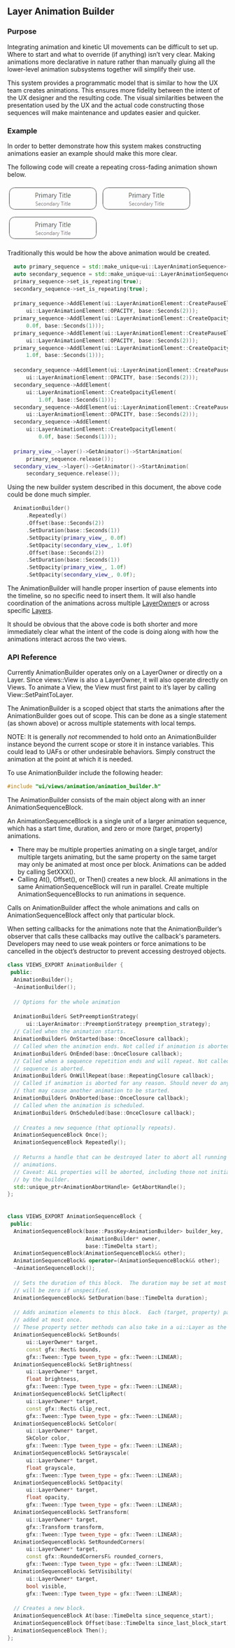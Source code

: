 
## Layer Animation Builder


### Purpose

Integrating animation and kinetic UI movements can be difficult to set up. Where to start and what to override (if anything) isn’t very clear. Making animations more declarative in nature rather than manually gluing all the lower-level animation subsystems together will simplify their use.

This system provides a programmatic model that is similar to how the UX team creates animations. This ensures more fidelity between the intent of the UX designer and the resulting code. The visual similarities between the presentation used by the UX and the actual code constructing those sequences will make maintenance and updates easier and quicker.


### Example

In order to better demonstrate how this system makes constructing animations easier an example should make this more clear.

The following code will create a repeating cross-fading animation shown below.

![animation_step1](images/animation_builder1.png)  ![animation_step2](images/animation_builder1.png)  ![animation_step3](images/animation_builder1.png)


Traditionally this would be how the above animation would be created.


``` cpp
  auto primary_sequence = std::make_unique<ui::LayerAnimationSequence>();
  auto secondary_sequence = std::make_unique<ui::LayerAnimationSequence>();
  primary_sequence->set_is_repeating(true);
  secondary_sequence->set_is_repeating(true);

  primary_sequence->AddElement(ui::LayerAnimationElement::CreatePauseElement(
      ui::LayerAnimationElement::OPACITY, base::Seconds(2)));
  primary_sequence->AddElement(ui::LayerAnimationElement::CreateOpacityElement(
      0.0f, base::Seconds(1)));
  primary_sequence->AddElement(ui::LayerAnimationElement::CreatePauseElement(
      ui::LayerAnimationElement::OPACITY, base::Seconds(2)));
  primary_sequence->AddElement(ui::LayerAnimationElement::CreateOpacityElement(
      1.0f, base::Seconds(1)));

  secondary_sequence->AddElement(ui::LayerAnimationElement::CreatePauseElement(
      ui::LayerAnimationElement::OPACITY, base::Seconds(2)));
  secondary_sequence->AddElement(
      ui::LayerAnimationElement::CreateOpacityElement(
          1.0f, base::Seconds(1)));
  secondary_sequence->AddElement(ui::LayerAnimationElement::CreatePauseElement(
      ui::LayerAnimationElement::OPACITY, base::Seconds(2)));
  secondary_sequence->AddElement(
      ui::LayerAnimationElement::CreateOpacityElement(
          0.0f, base::Seconds(1)));

  primary_view_->layer()->GetAnimator()->StartAnimation(
      primary_sequence.release());
  secondary_view_->layer()->GetAnimator()->StartAnimation(
      secondary_sequence.release());
```


Using the new builder system described in this document, the above code could be done much simpler.


``` cpp
  AnimationBuilder()
      .Repeatedly()
      .Offset(base::Seconds(2))
      .SetDuration(base::Seconds(1))
      .SetOpacity(primary_view_, 0.0f)
      .SetOpacity(secondary_view_, 1.0f)
      .Offset(base::Seconds(2))
      .SetDuration(base::Seconds(1))
      .SetOpacity(primary_view_, 1.0f)
      .SetOpacity(secondary_view_, 0.0f);
```


The AnimationBuilder will handle proper insertion of pause elements into the timeline, so no specific need to insert them. It will also handle coordination of the animations across multiple [LayerOwner](https://source.chromium.org/chromium/chromium/src/+/main:ui/compositor/layer_owner.h;l=19)s or across specific [Layers](https://source.chromium.org/chromium/chromium/src/+/main:ui/compositor/layer.h;drc=af5bb21d9ee6585e4111fbc9089d1f5c7edde034;l=69).

It should be obvious that the above code is both shorter and more immediately clear what the intent of the code is doing along with how the animations interact across the two views.


### API Reference

Currently AnimationBuilder operates only on a LayerOwner or directly on a Layer. Since views::View is also a LayerOwner, it will also operate directly on Views. To animate a View, the View must first paint to it’s layer by calling View::SetPaintToLayer.

The AnimationBuilder is a scoped object that starts the animations after the AnimationBuilder goes out of scope. This can be done as a single statement (as shown above) or across multiple statements with local temps.

NOTE: It is generally _not_ recommended to hold onto an AnimationBuilder instance beyond the current scope or store it in instance variables. This could lead to UAFs or other undesirable behaviors. Simply construct the animation at the point at which it is needed.

To use AnimationBuilder include the following header:


``` cpp
#include "ui/views/animation/animation_builder.h"
```

The AnimationBuilder consists of the main object along with an inner AnimationSequenceBlock.

An AnimationSequenceBlock is a single unit of a larger animation sequence, which has a start time, duration, and zero or more (target, property) animations.
* There may be multiple properties animating on a single target, and/or multiple targets animating, but the same property on the same target may only be animated at most once per block. Animations can be added by calling SetXXX().
* Calling At(), Offset(), or Then() creates a new block. All animations in the same AnimationSequenceBlock will run in parallel. Create multiple AnimationSequenceBlocks to run animations in sequence.

Calls on AnimationBuilder affect the whole animations and calls on AnimationSequenceBlock affect only that particular block.

When setting callbacks for the animations note that the AnimationBuilder’s observer that calls these callbacks may outlive the callback's parameters. Developers may need to use weak pointers or force animations to be cancelled in the object’s destructor to prevent accessing destroyed objects.

``` cpp
class VIEWS_EXPORT AnimationBuilder {
 public:
  AnimationBuilder();
  ~AnimationBuilder();

  // Options for the whole animation

  AnimationBuilder& SetPreemptionStrategy(
      ui::LayerAnimator::PreemptionStrategy preemption_strategy);
  // Called when the animation starts.
  AnimationBuilder& OnStarted(base::OnceClosure callback);
  // Called when the animation ends. Not called if animation is aborted.
  AnimationBuilder& OnEnded(base::OnceClosure callback);
  // Called when a sequence repetition ends and will repeat. Not called if
  // sequence is aborted.
  AnimationBuilder& OnWillRepeat(base::RepeatingClosure callback);
  // Called if animation is aborted for any reason. Should never do anything
  // that may cause another animation to be started.
  AnimationBuilder& OnAborted(base::OnceClosure callback);
  // Called when the animation is scheduled.
  AnimationBuilder& OnScheduled(base::OnceClosure callback);

  // Creates a new sequence (that optionally repeats).
  AnimationSequenceBlock Once();
  AnimationSequenceBlock Repeatedly();

  // Returns a handle that can be destroyed later to abort all running
  // animations.
  // Caveat: ALL properties will be aborted, including those not initiated
  // by the builder.
  std::unique_ptr<AnimationAbortHandle> GetAbortHandle();
};


class VIEWS_EXPORT AnimationSequenceBlock {
 public:
  AnimationSequenceBlock(base::PassKey<AnimationBuilder> builder_key,
                         AnimationBuilder* owner,
                         base::TimeDelta start);
  AnimationSequenceBlock(AnimationSequenceBlock&& other);
  AnimationSequenceBlock& operator=(AnimationSequenceBlock&& other);
  ~AnimationSequenceBlock();

  // Sets the duration of this block.  The duration may be set at most once and
  // will be zero if unspecified.
  AnimationSequenceBlock& SetDuration(base::TimeDelta duration);

  // Adds animation elements to this block.  Each (target, property) pair may be
  // added at most once.
  // These property setter methods can also take in a ui::Layer as the target.
  AnimationSequenceBlock& SetBounds(
      ui::LayerOwner* target,
      const gfx::Rect& bounds,
      gfx::Tween::Type tween_type = gfx::Tween::LINEAR);
  AnimationSequenceBlock& SetBrightness(
      ui::LayerOwner* target,
      float brightness,
      gfx::Tween::Type tween_type = gfx::Tween::LINEAR);
  AnimationSequenceBlock& SetClipRect(
      ui::LayerOwner* target,
      const gfx::Rect& clip_rect,
      gfx::Tween::Type tween_type = gfx::Tween::LINEAR);
  AnimationSequenceBlock& SetColor(
      ui::LayerOwner* target,
      SkColor color,
      gfx::Tween::Type tween_type = gfx::Tween::LINEAR);
  AnimationSequenceBlock& SetGrayscale(
      ui::LayerOwner* target,
      float grayscale,
      gfx::Tween::Type tween_type = gfx::Tween::LINEAR);
  AnimationSequenceBlock& SetOpacity(
      ui::LayerOwner* target,
      float opacity,
      gfx::Tween::Type tween_type = gfx::Tween::LINEAR);
  AnimationSequenceBlock& SetTransform(
      ui::LayerOwner* target,
      gfx::Transform transform,
      gfx::Tween::Type tween_type = gfx::Tween::LINEAR);
  AnimationSequenceBlock& SetRoundedCorners(
      ui::LayerOwner* target,
      const gfx::RoundedCornersF& rounded_corners,
      gfx::Tween::Type tween_type = gfx::Tween::LINEAR);
  AnimationSequenceBlock& SetVisibility(
      ui::LayerOwner* target,
      bool visible,
      gfx::Tween::Type tween_type = gfx::Tween::LINEAR);

  // Creates a new block.
  AnimationSequenceBlock At(base::TimeDelta since_sequence_start);
  AnimationSequenceBlock Offset(base::TimeDelta since_last_block_start);
  AnimationSequenceBlock Then();
};
```

